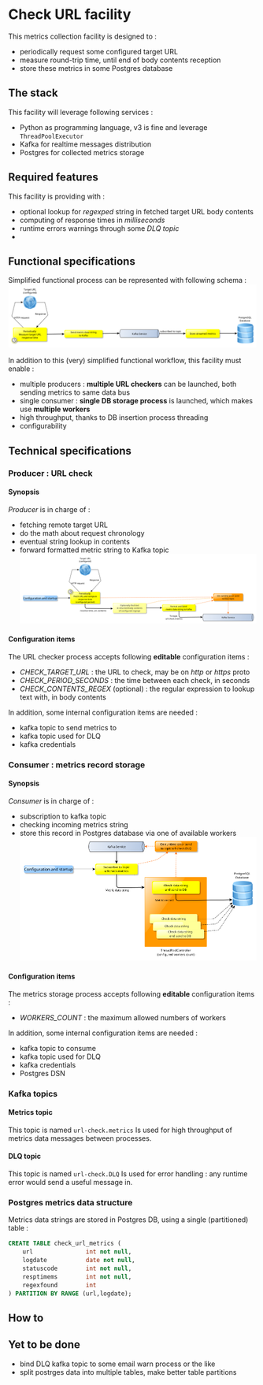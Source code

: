 # Check URL facility

This metrics collection facility is designed to : 
- periodically request some configured target URL
- measure round-trip time, until end of body contents reception
- store these metrics in some Postgres database

## The stack
This facility will leverage following services :
- Python as programming language, v3 is fine and leverage `ThreadPoolExecutor`
- Kafka for realtime messages distribution
- Postgres for collected metrics storage

## Required features
This facility is providing with :
- optional lookup for _regexped_ string in fetched target URL body contents
- computing of response times in _milliseconds_
- runtime errors warnings through some _DLQ topic_
- 
## Functional specifications
Simplified functional process can be represented with following schema :
![Simplified functional](assets/aiven_url_check_functional.png)

In addition to this (very) simplified functional workflow, this facility must enable :
- multiple producers : **multiple URL checkers** can be launched, both sending metrics to same data bus
- single consumer : **single DB storage process** is launched, which makes use **multiple workers**
- high throughput, thanks to DB insertion process threading
- configurability
  
## Technical specifications
### Producer : URL check
#### Synopsis
_Producer_ is in charge of : 
- fetching remote target URL
- do the math about request chronology
- eventual string lookup in contents
- forward formatted metric string to Kafka topic
![Producer functional](assets/aiven_url_check_producer_functional.png)

#### Configuration items
The URL checker process accepts following **editable** configuration items :
- *CHECK_TARGET_URL* : the URL to check, may be on *http* or *https* proto
- *CHECK_PERIOD_SECONDS* : the time between each check, in seconds
- *CHECK_CONTENTS_REGEX* (optional) : the regular expression to lookup text with, in body contents

In addition, some internal configuration items are needed :
- kafka topic to send metrics to
- kafka topic used for DLQ
- kafka credentials

### Consumer : metrics record storage
#### Synopsis
_Consumer_ is in charge of :
- subscription to kafka topic
- checking incoming metrics string 
- store this record in Postgres database via one of available workers
![Consumer functional](assets/aiven_url_check_consumer_functional.png)

#### Configuration items
The metrics storage process accepts following **editable** configuration items :
- *WORKERS_COUNT* : the maximum allowed numbers of workers

In addition,  some internal configuration items are needed :
- kafka topic to consume
- kafka topic used for DLQ
- kafka credentials
- Postgres DSN

### Kafka topics
#### Metrics topic
This topic is named `url-check.metrics`
Is used for high throughput of metrics data messages between processes. 
#### DLQ topic
This topic is named `url-check.DLQ`
Is used for error handling : any runtime error would send a useful message in. 

### Postgres metrics data structure
Metrics data strings are stored in Postgres DB, using a single (partitioned) table :
```sql
CREATE TABLE check_url_metrics (
    url               int not null,
    logdate           date not null,
    statuscode        int not null,
    resptimems        int not null,
    regexfound        int
) PARTITION BY RANGE (url,logdate);
```
## How to

## Yet to be done
- bind DLQ kafka topic to some email warn process or the like
- split postrges data into multiple tables, make better table partitions